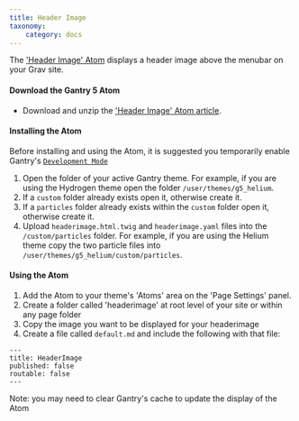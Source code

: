 ```yaml
---
title: Header Image
taxonomy:
    category: docs
---
```


The ['Header Image' Atom](https://github.com/hibbitts-design/grav-gantry5-particle-edit-view-page-in-git) displays a header image above the menubar on your Grav site.

#### Download the Gantry 5 Atom
* Download and unzip the ['Header Image' Atom article](https://github.com/hibbitts-design/grav-gantry-atom-header-image/archive/master.zip).

#### Installing the Atom

Before installing and using the Atom, it is suggested you temporarily enable Gantry's [`Development Mode`](http://docs.gantry.org/gantry5/configure/extras)

1. Open the folder of your active Gantry theme. For example, if you are using the Hydrogen theme open the folder `/user/themes/g5_helium`.
2. If a `custom` folder already exists open it, otherwise create it.
3. If a `particles` folder already exists within the `custom` folder open it, otherwise create it.
4. Upload `headerimage.html.twig` and `headerimage.yaml` files into the `/custom/particles` folder. For example, if you are using the Helium theme copy the two particle files into `/user/themes/g5_helium/custom/particles`.

#### Using the Atom
1. Add the Atom to your theme's 'Atoms' area on the 'Page Settings' panel.
2. Create a folder called 'headerimage' at root level of your site or within any page folder
3. Copy the image you want to be displayed for your headerimage
4. Create a file called `default.md` and include the following with that file:

```
---
title: HeaderImage
published: false
routable: false
---
```

Note: you may need to clear Gantry's cache to update the display of the Atom
